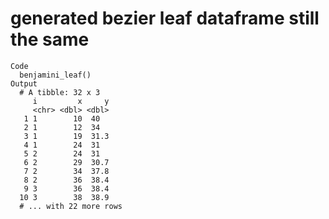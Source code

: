 # generated bezier leaf dataframe still the same

    Code
      benjamini_leaf()
    Output
      # A tibble: 32 x 3
         i         x     y
         <chr> <dbl> <dbl>
       1 1        10  40  
       2 1        12  34  
       3 1        19  31.3
       4 1        24  31  
       5 2        24  31  
       6 2        29  30.7
       7 2        34  37.8
       8 2        36  38.4
       9 3        36  38.4
      10 3        38  38.9
      # ... with 22 more rows

